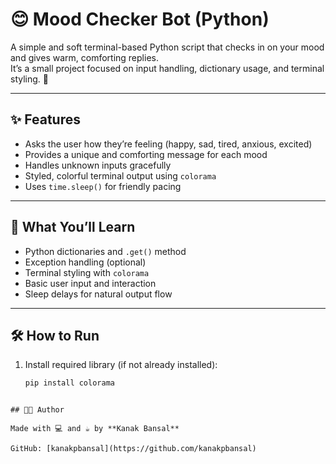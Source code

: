 # 😊 Mood Checker Bot (Python)

A simple and soft terminal-based Python script that checks in on your mood and gives warm, comforting replies.  
It’s a small project focused on input handling, dictionary usage, and terminal styling. 🌼

---

## ✨ Features

- Asks the user how they’re feeling (happy, sad, tired, anxious, excited)
- Provides a unique and comforting message for each mood
- Handles unknown inputs gracefully
- Styled, colorful terminal output using `colorama`
- Uses `time.sleep()` for friendly pacing

---

## 🧠 What You’ll Learn

- Python dictionaries and `.get()` method
- Exception handling (optional)
- Terminal styling with `colorama`
- Basic user input and interaction
- Sleep delays for natural output flow

---

## 🛠️ How to Run

1. Install required library (if not already installed):
   ```bash
   pip install colorama
```

## 👩‍💻 Author

Made with 💻 and ☕ by **Kanak Bansal**

GitHub: [kanakpbansal](https://github.com/kanakpbansal)
